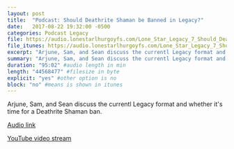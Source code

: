 ```yaml
---
layout: post
title:  "Podcast: Should Deathrite Shaman be Banned in Legacy?"
date:   2017-08-22 19:32:00 -0500
categories: Podcast Legacy
file: https://audio.lonestarlhurgoyfs.com/Lone_Star_Legacy_7_Should_Deathrite_Shaman_be_Banned_in_Legacy.mp3
file_itunes: https://audio.lonestarlhurgoyfs.com/Lone_Star_Legacy_7_Should_Deathrite_Shaman_be_Banned_in_Legacy.mp3
excerpt: "Arjune, Sam, and Sean discuss the currentl Legacy format and whether it's time for a Deathrite Shaman ban."
summary: "Arjune, Sam, and Sean discuss the currentl Legacy format and whether it's time for a Deathrite Shaman ban."
duration: "95:02" #audio length in min
length: "44568477" #filesize in byte
explicit: "yes" #other option is no
block: "no" #means is shown in itunes
---
```


Arjune, Sam, and Sean discuss the currentl Legacy format and whether it's time for a Deathrite Shaman ban.

[Audio link](https://audio.lonestarlhurgoyfs.com/Lone_Star_Legacy_7_Should_Deathrite_Shaman_be_Banned_in_Legacy.mp3)

[YouTube video stream](https://www.youtube.com/watch?v=7AhJLoPbDXc)